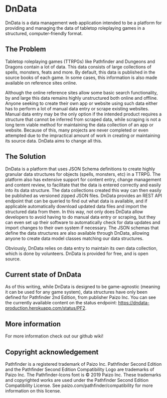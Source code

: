 # DnData #

DnData is a data management web application intended to be a platform for providing and managing the data of tabletop roleplaying games in a structured, computer-friendly format.

## The Problem ## 

Tabletop roleplaying games (TTRPGs) like Pathfinder and Dungeons and Dragons contain a lot of data. This data consists of large collections of spells, monsters, feats and more. By default, this data is published in the source books of each game. In some cases, this information is also made available on reference sites online.

Although the online reference sites allow some basic search functionality, by and large this data remains highly unstructured both online and offline. Anyone seeking to create their own app or website using such data either has to perform a lot of manual data entry or scrape existing websites. Manual data entry may be the only option if the intended product requires a structure that cannot be inferred from scraped data, while scraping is not a long term viable method for maintaining the data collection of an app or website. Because of this, many projects are never completed or even attempted due to the impractical amount of work in creating or maintaining its source data. DnData aims to change all this.

## The Solution ##

DnData is a platform that uses JSON Schema definitions to create highly granular data structures for objects (spells, monsters, etc) in a TTRPG. The platform also has extensive support for content entry, change management and content review, to facilitate that the data is entered correctly and easily into its data structure. The data collections created this way can then easily be published as versioned zipped JSON files. DnData provides an REST API endpoint that can be queried to find out what data is available, and if applicable automatically download updated data files and import the structured data from them. In this way, not only does DnData allow developers to avoid having to do manual data entry or scraping, but they can even set up their software to automatically check for data updates and import changes to their own system if necessary. The JSON schemas that define the data structures are also available through DnData, allowing anyone to create data model classes matching our data structures.

Obviously, DnData relies on data entry to maintain its own data collection, which is done by volunteers. DnData is provided for free, and is open source.

## Current state of DnData ##

As of this writing, while DnData is designed to be game-agnostic (meaning it can be used for any game system), data structures have only been defined for Pathfinder 2nd Edition, from publisher Paizo Inc. You can see the currently available content on the status endpoint: https://dndata-production.herokuapp.com/status/PF2.

## More information ##

For more information check out our github wiki!

## Copyright acknowledgement
Pathfinder is a registered trademark of Paizo Inc. Pathfinder Second Edition and the Pathfinder Second Edition Compatibility Logo are trademarks of Paizo Inc. The Pathfinder-Icons font is © 2019 Paizo Inc. These trademarks and copyrighted works are used under the Pathfinder Second Edition Compatibility License. See paizo.com/pathfinder/compatibility for more information on this license.

